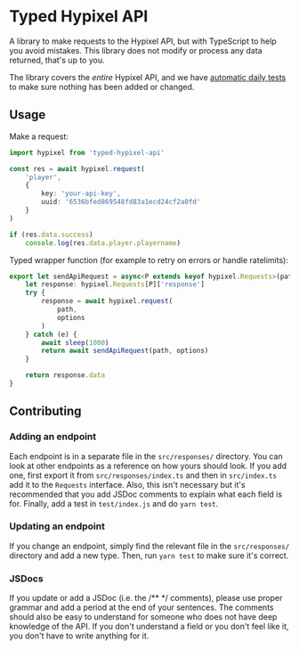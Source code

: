 # Typed Hypixel API

A library to make requests to the Hypixel API, but with TypeScript to help you avoid mistakes. This library does not modify or process any data returned, that's up to you.

The library covers the *entire* Hypixel API, and we have [automatic daily tests](https://github.com/skyblockstats/typed-hypixel-api/actions) to make sure nothing has been added or changed.

## Usage

Make a request:
```ts
import hypixel from 'typed-hypixel-api'

const res = await hypixel.request(
	'player',
	{
		key: 'your-api-key',
		uuid: '6536bfed869548fd83a1ecd24cf2a0fd'
	}
)

if (res.data.success)
	console.log(res.data.player.playername)
```

Typed wrapper function (for example to retry on errors or handle ratelimits):
```ts
export let sendApiRequest = async<P extends keyof hypixel.Requests>(path: P, options: hypixel.Requests[P]['options']): Promise<hypixel.Requests[P]['response']['data']> => {
	let response: hypixel.Requests[P]['response']
	try {
		response = await hypixel.request(
			path,
			options
		)
	} catch (e) {
		await sleep(1000)
		return await sendApiRequest(path, options)
	}

	return response.data
}
```

## Contributing

### Adding an endpoint

Each endpoint is in a separate file in the `src/responses/` directory. You can look at other endpoints as a reference on how yours should look. If you add one, first export it from `src/responses/index.ts` and then in `src/index.ts` add it to the `Requests` interface. Also, this isn't necessary but it's recommended that you add JSDoc comments to explain what each field is for. Finally, add a test in `test/index.js` and do `yarn test`.

### Updating an endpoint

If you change an endpoint, simply find the relevant file in the `src/responses/` directory and add a new type. Then, run `yarn test` to make sure it's correct.

### JSDocs

If you update or add a JSDoc (i.e. the /** */ comments), please use proper grammar and add a period at the end of your sentences. The comments should also be easy to understand for someone who does not have deep knowledge of the API. If you don't understand a field or you don't feel like it, you don't have to write anything for it.
